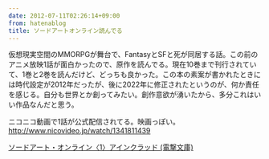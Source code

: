 ```yaml
---
date: 2012-07-11T02:26:14+09:00
from: hatenablog
title: ソードアートオンライン読んでる
---
```


<p>仮想現実空間のMMORPGが舞台で、FantasyとSFと死が同居する話。この前のアニメ放映1話が面白かったので、原作を読んでる。現在10巻まで刊行されていて、1巻と2巻を読んだけど、どっちも良かった。この本の素案が書かれたときには時代設定が2012年だったが、後に2022年に修正されたというのが、何か責任を感じる。自分も世界とか創ってみたい。創作意欲が湧いたから、多分これはいい作品なんだと思う。</p><p>ニコニコ動画で1話が公式配信されてる。映画っぽい。<br>
<a href="http://www.nicovideo.jp/watch/1341811439">http://www.nicovideo.jp/watch/1341811439</a></p><p></p><a href="http://www.amazon.co.jp/exec/obidos/ASIN/4048677608/r7kamura-22/">ソードアート・オンライン〈1〉アインクラッド (電撃文庫)</a>

